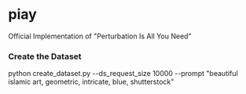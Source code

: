 # piay
Official Implementation of "Perturbation Is All You Need"

### Create the Dataset
python create_dataset.py --ds_request_size 10000 --prompt "beautiful islamic art, geometric, intricate, blue, shutterstock"

